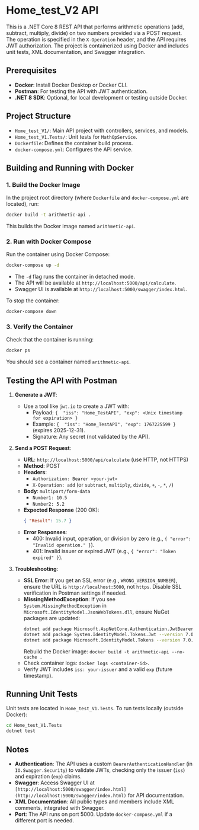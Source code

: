 # Home_test_V2 API

This is a .NET Core 8 REST API that performs arithmetic operations (add, subtract, multiply, divide) on two numbers provided via a POST request. The operation is specified in the `X-Operation` header, and the API requires JWT authorization. The project is containerized using Docker and includes unit tests, XML documentation, and Swagger integration.

## Prerequisites

- **Docker**: Install Docker Desktop or Docker CLI.
- **Postman**: For testing the API with JWT authentication.
- **.NET 8 SDK**: Optional, for local development or testing outside Docker.

## Project Structure

- `Home_test_V1/`: Main API project with controllers, services, and models.
- `Home_test_V1.Tests/`: Unit tests for `MathOpService`.
- `Dockerfile`: Defines the container build process.
- `docker-compose.yml`: Configures the API service.

## Building and Running with Docker

### 1. Build the Docker Image

In the project root directory (where `Dockerfile` and `docker-compose.yml` are located), run:

```bash
docker build -t arithmetic-api .
```

This builds the Docker image named `arithmetic-api`.

### 2. Run with Docker Compose

Run the container using Docker Compose:

```bash
docker-compose up -d
```

- The `-d` flag runs the container in detached mode.
- The API will be available at `http://localhost:5000/api/calculate`.
- Swagger UI is available at `http://localhost:5000/swagger/index.html`.

To stop the container:

```bash
docker-compose down
```

### 3. Verify the Container

Check that the container is running:

```bash
docker ps
```

You should see a container named `arithmetic-api`.

## Testing the API with Postman

1. **Generate a JWT**:
   - Use a tool like `jwt.io` to create a JWT with:
     - Payload: `{  "iss": "Home_TestAPI", "exp": <Unix timestamp for expiration> }`
     - Example: `{  "iss": "Home_TestAPI", "exp": 1767225599 }` (expires 2025-12-31).
     - Signature: Any secret (not validated by the API).

2. **Send a POST Request**:
   - **URL**: `http://localhost:5000/api/calculate` (use HTTP, not HTTPS)
   - **Method**: POST
   - **Headers**:
     - `Authorization: Bearer <your-jwt>`
     - `X-Operation: add` (or `subtract`, `multiply`, `divide`, `+`, `-`, `*`, `/`)
   - **Body**: `multipart/form-data`
     - `Number1: 10.5`
     - `Number2: 5.2`
   - **Expected Response** (200 OK):
     ```json
     { "Result": 15.7 }
     ```
   - **Error Responses**:
     - 400: Invalid input, operation, or division by zero (e.g., `{ "error": "Invalid operation." }`).
     - 401: Invalid issuer or expired JWT (e.g., `{ "error": "Token expired" }`).

3. **Troubleshooting**:
   - **SSL Error**: If you get an SSL error (e.g., `WRONG_VERSION_NUMBER`), ensure the URL is `http://localhost:5000`, not `https`. Disable SSL verification in Postman settings if needed.
   - **MissingMethodException**: If you see `System.MissingMethodException` in `Microsoft.IdentityModel.JsonWebTokens.dll`, ensure NuGet packages are updated:
     ```bash
     dotnet add package Microsoft.AspNetCore.Authentication.JwtBearer --version 8.0.8
     dotnet add package System.IdentityModel.Tokens.Jwt --version 7.0.3
     dotnet add package Microsoft.IdentityModel.Tokens --version 7.0.3
     ```
     Rebuild the Docker image: `docker build -t arithmetic-api --no-cache .`
   - Check container logs: `docker logs <container-id>`.
   - Verify JWT includes `iss: your-issuer` and a valid `exp` (future timestamp).

## Running Unit Tests

Unit tests are located in `Home_test_V1.Tests`. To run tests locally (outside Docker):

```bash
cd Home_test_V1.Tests
dotnet test
```

## Notes

- **Authentication**: The API uses a custom `BearerAuthenticationHandler` (in `IO.Swagger.Security`) to validate JWTs, checking only the issuer (`iss`) and expiration (`exp`) claims.
- **Swagger**: Access Swagger UI at `[http://localhost:5000/swagger/index.html](http://localhost:5000/swagger/index.html)` for API documentation.
- **XML Documentation**: All public types and members include XML comments, integrated with Swagger.
- **Port**: The API runs on port 5000. Update `docker-compose.yml` if a different port is needed.
